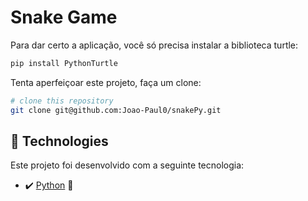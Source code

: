 # Snake Game

Para dar certo a aplicação, você só precisa instalar a biblioteca turtle:

```bash
pip install PythonTurtle
```

Tenta aperfeiçoar este projeto, faça um clone:

```bash
# clone this repository
git clone git@github.com:Joao-Paul0/snakePy.git
```

## 🚀 Technologies

Este projeto foi desenvolvido com a seguinte tecnologia:

- ✔️ [Python](https://www.python.org/) 🐍
